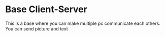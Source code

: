 # Base Client-Server
This is a base where you can make multiple pc communicate each others.
You can send picture and text
